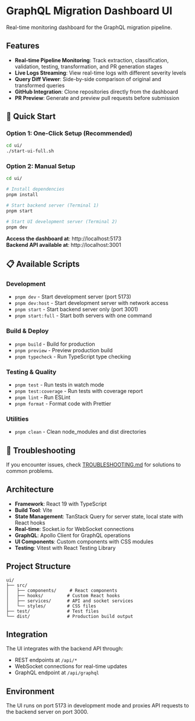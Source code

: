 # GraphQL Migration Dashboard UI

Real-time monitoring dashboard for the GraphQL migration pipeline.

## Features

- **Real-time Pipeline Monitoring**: Track extraction, classification, validation, testing, transformation, and PR generation stages
- **Live Logs Streaming**: View real-time logs with different severity levels
- **Query Diff Viewer**: Side-by-side comparison of original and transformed queries
- **GitHub Integration**: Clone repositories directly from the dashboard
- **PR Preview**: Generate and preview pull requests before submission

## 🚀 Quick Start

### Option 1: One-Click Setup (Recommended)

```bash
cd ui/
./start-ui-full.sh
```

### Option 2: Manual Setup

```bash
cd ui/

# Install dependencies
pnpm install

# Start backend server (Terminal 1)
pnpm start

# Start UI development server (Terminal 2)
pnpm dev
```

**Access the dashboard at**: http://localhost:5173  
**Backend API available at**: http://localhost:3001

## 📋 Available Scripts

### Development

- `pnpm dev` - Start development server (port 5173)
- `pnpm dev:host` - Start development server with network access
- `pnpm start` - Start backend server only (port 3001)
- `pnpm start:full` - Start both servers with one command

### Build & Deploy

- `pnpm build` - Build for production
- `pnpm preview` - Preview production build
- `pnpm typecheck` - Run TypeScript type checking

### Testing & Quality

- `pnpm test` - Run tests in watch mode
- `pnpm test:coverage` - Run tests with coverage report
- `pnpm lint` - Run ESLint
- `pnpm format` - Format code with Prettier

### Utilities

- `pnpm clean` - Clean node_modules and dist directories

## 🔧 Troubleshooting

If you encounter issues, check [TROUBLESHOOTING.md](./TROUBLESHOOTING.md) for solutions to common problems.

## Architecture

- **Framework**: React 19 with TypeScript
- **Build Tool**: Vite
- **State Management**: TanStack Query for server state, local state with React hooks
- **Real-time**: Socket.io for WebSocket connections
- **GraphQL**: Apollo Client for GraphQL operations
- **UI Components**: Custom components with CSS modules
- **Testing**: Vitest with React Testing Library

## Project Structure

```
ui/
├── src/
│   ├── components/     # React components
│   ├── hooks/         # Custom React hooks
│   ├── services/      # API and socket services
│   └── styles/        # CSS files
├── test/              # Test files
└── dist/              # Production build output
```

## Integration

The UI integrates with the backend API through:

- REST endpoints at `/api/*`
- WebSocket connections for real-time updates
- GraphQL endpoint at `/api/graphql`

## Environment

The UI runs on port 5173 in development mode and proxies API requests to the backend server on port 3000.
